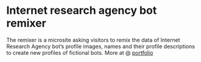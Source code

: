 # Internet research agency bot remixer

The remixer is a microsite asking visitors to remix the data of Internet Research Agency bot’s profile images, names and their profile descriptions to create new profiles of fictional bots. More at @ [portfolio](https://matussolcany.com/projects/internet-research-agency-bot-remixer/)

